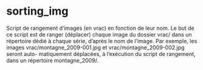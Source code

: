 # sorting_img
Script de rangement d’images (en vrac) en fonction de leur nom. 
Le but de ce script est de ranger (déplacer) chaque image du dossier vrac/ dans un répertoire dédié à chaque série, d’après le nom de
l’image. Par exemple, les images vrac/montagne_2009-001.jpg et vrac/montagne_2009-002.jpg seront auto-
matiquement déplacées, à l’exécution du script de rangement, dans un répertoire montagne_2009/.
